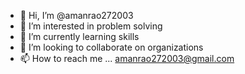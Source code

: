 - 👋 Hi, I’m @amanrao272003
- 👀 I’m interested in problem solving 
- 🌱 I’m currently learning skills 
- 💞️ I’m looking to collaborate on organizations 
- 📫 How to reach me ...
amanrao272003@gmail.com 
<!---
amanrao272003/amanrao272003 is a ✨ special ✨ repository because its `README.md` (this file) appears on your GitHub profile.
You can click the Preview link to take a look at your changes.
--->
